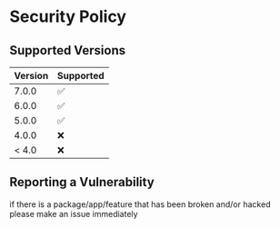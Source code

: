 # Security Policy

## Supported Versions
| Version | Supported          |
| ------- | ------------------ |
| 7.0.0   | :white_check_mark: |
| 6.0.0   | :white_check_mark: |
| 5.0.0   | ✅                |
| 4.0.0   | :x:                | 
| < 4.0   | :x:                |

## Reporting a Vulnerability
if there is a package/app/feature that has been broken and/or hacked please make an issue immediately
